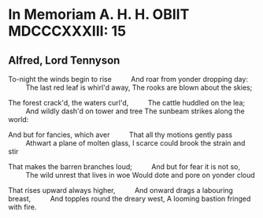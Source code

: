 # In Memoriam A. H. H. OBIIT MDCCCXXXIII: 15
## Alfred, Lord Tennyson
To-night the winds begin to rise
         And roar from yonder dropping day:
         The last red leaf is whirl'd away,
The rooks are blown about the skies;

The forest crack'd, the waters curl'd,
         The cattle huddled on the lea;
         And wildly dash'd on tower and tree
The sunbeam strikes along the world:

And but for fancies, which aver
         That all thy motions gently pass
         Athwart a plane of molten glass,
I scarce could brook the strain and stir

That makes the barren branches loud;
         And but for fear it is not so,
         The wild unrest that lives in woe
Would dote and pore on yonder cloud

That rises upward always higher,
         And onward drags a labouring breast,
         And topples round the dreary west,
A looming bastion fringed with fire.